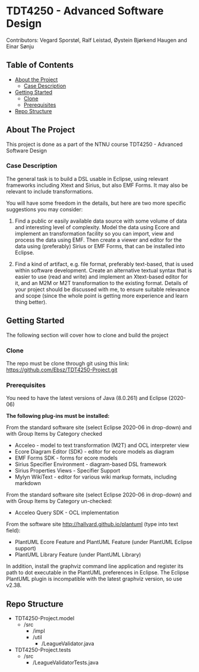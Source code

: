 # TDT4250 - Advanced Software Design

Contributors: Vegard Sporstøl, Ralf Leistad, Øystein Bjørkend Haugen and Einar Sønju

<!-- TABLE OF CONTENTS -->
## Table of Contents

* [About the Project](#about-the-project)
    * [Case Description](#case-description)
* [Getting Started](#getting-started)
  * [Clone](#clone)
  * [Prerequisites](#prerequisites)
* [Repo Structure](#repo-structure)


<!-- ABOUT THE PROJECT -->
## About The Project

This project is done as a part of the NTNU course TDT4250 - Advanced Software Design

<!-- CASE DESCRIPTION -->
### Case Description

The general task is to build a DSL usable in Eclipse, using relevant frameworks including Xtext and Sirius, but also EMF Forms. 
It may also be relevant to include transformations.

You will have some freedom in the details, but here are two more specific suggestions you may consider:

1. Find a public or easily available data source with some volume of data and interesting level of complexity. Model the data using Ecore and implement an transformation facility so you can import, view and process the data using EMF. Then create a viewer and editor for the data using (preferably) Sirius or EMF Forms, that can be installed into Eclipse.

2. Find a kind of artifact, e.g. file format, preferably text-based, that is used within software development. Create an alternative textual syntax that is easier to use (read and write) and implement an Xtext-based editor for it, and an M2M or M2T transformation to the existing format. Details of your project should be discussed with me, to ensure suitable relevance and scope (since the whole point is getting more experience and learn thing better).


<!-- GETTING STARTED -->
## Getting Started

The following section will cover how to clone and build the project

<!-- CLONE -->
### Clone

The repo must be clone through git using this link: https://github.com/Ebsz/TDT4250-Project.git

### Prerequisites
You need to have the latest versions of Java (8.0.261) and Eclipse (2020-06)

**The following plug-ins must be installed:**

From the standard software site (select Eclipse 2020-06 in drop-down) and with Group Items by Category checked
* Acceleo - model to text transformation (M2T) and OCL interpreter view
* Ecore Diagram Editor (SDK) - editor for ecore models as diagram
* EMF Forms SDK - forms for ecore models
* Sirius Specifier Environment - diagram-based DSL framework
* Sirius Properties Views - Specifier Support
* Mylyn WikiText - editor for various wiki markup formats, including markdown

From the standard software site (select Eclipse 2020-06 in drop-down) and with Group Items by Category un-checked:
* Acceleo Query SDK - OCL implementation

From the software site http://hallvard.github.io/plantuml (type into text field):
* PlantUML Ecore Feature and PlantUML Feature (under PlantUML Eclipse support)
* PlantUML Library Feature (under PlantUML Library)

In addition, install the graphviz command line application and register its path to dot executable in the PlantUML preferences in Eclipse. 
The Eclipse PlantUML plugin is incompatible with the latest graphviz version, so use v2.38.


<!-- Repo Structure -->
## Repo Structure
* TDT4250-Project.model
   * /src
      * /impl
      * /util
         * /LeagueValidator.java
* TDT4250-Project.tests
   * /src
      * /LeagueValidatorTests.java
